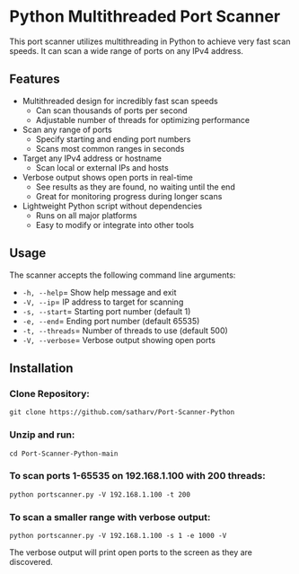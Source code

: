 # Python Multithreaded Port Scanner

This port scanner utilizes multithreading in Python to achieve very fast scan speeds. It can scan a wide range of ports on any IPv4 address.

## Features

- Multithreaded design for incredibly fast scan speeds
  - Can scan thousands of ports per second
  - Adjustable number of threads for optimizing performance
- Scan any range of ports
  - Specify starting and ending port numbers
  - Scans most common ranges in seconds
- Target any IPv4 address or hostname
  - Scan local or external IPs and hosts
- Verbose output shows open ports in real-time
  - See results as they are found, no waiting until the end
  - Great for monitoring progress during longer scans
- Lightweight Python script without dependencies
  - Runs on all major platforms
  - Easy to modify or integrate into other tools

## Usage

The scanner accepts the following command line arguments:
- ```-h, --help```= Show help message and exit      
- ```-V, --ip```= IP address to target for scanning
- ```-s, --start```= Starting port number (default 1)
- ```-e, --end```= Ending port number (default 65535)
- ```-t, --threads```= Number of threads to use (default 500)
- ```-V, --verbose```= Verbose output showing open ports

## Installation 
### Clone Repository:
```
git clone https://github.com/satharv/Port-Scanner-Python
```
### Unzip and run:
```
cd Port-Scanner-Python-main
```

### To scan ports 1-65535 on 192.168.1.100 with 200 threads:
```
python portscanner.py -V 192.168.1.100 -t 200
```

### To scan a smaller range with verbose output:
```
python portscanner.py -V 192.168.1.100 -s 1 -e 1000 -V
```
The verbose output will print open ports to the screen as they are discovered.
